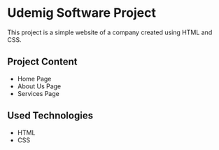 <h1>Udemig Software Project</h1>

<p>This project is a simple website of a company created using HTML and CSS.</p>

<h2>Project Content</h2>

<ul>
  <li>Home Page</li>
  <li>About Us Page</li>
  <li>Services Page</li>
</ul>

<h2>Used Technologies</h2>

<ul>
  <li>HTML</li>
  <li>CSS</li>
</ul>
